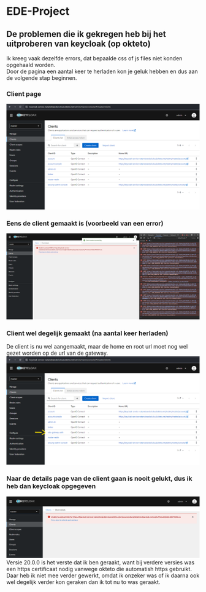 # EDE-Project

## De problemen die ik gekregen heb bij het uitproberen van keycloak (op okteto)
Ik kreeg vaak dezelfde errors, dat bepaalde css of js files niet konden opgehaald worden.\
Door de pagina een aantal keer te herladen kon je geluk hebben en dus aan de volgende stap beginnen.
### Client page
![test](./images/keycloak_clients_page.png)
### Eens de client gemaakt is (voorbeeld van een error)
![test](./images/keycloak_client_created_errors.png)
### Client wel degelijk gemaakt (na aantal keer herladen)
De client is nu wel aangemaakt, maar de home en root url moet nog wel gezet worden op de url van de gateway.\
![test](./images/keycloak_client_created_page.png)
### Naar de details page van de client gaan is nooit gelukt, dus ik heb dan keycloak opgegeven
![test](./images/keycloak_client_details_error.png)
Versie 20.0.0 is het verste dat ik ben geraakt, want bij verdere versies was een https certificaat nodig vanwege okteto die automatish https gebruikt.\
Daar heb ik niet mee verder gewerkt, omdat ik onzeker was of ik daarna ook wel degelijk verder kon geraken dan ik tot nu to was geraakt.